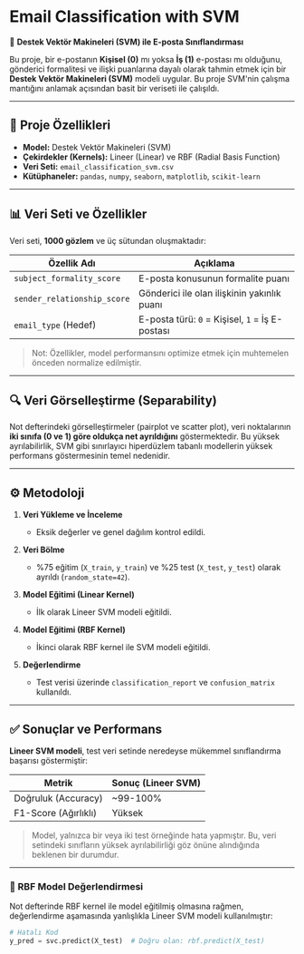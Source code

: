 # Email Classification with SVM

📧 **Destek Vektör Makineleri (SVM) ile E-posta Sınıflandırması**  

Bu proje, bir e-postanın **Kişisel (0)** mı yoksa **İş (1)** e-postası mı olduğunu, gönderici formalitesi ve ilişki puanlarına dayalı olarak tahmin etmek için bir **Destek Vektör Makineleri (SVM)** modeli uygular. Bu proje SVM'nin çalışma mantığını anlamak açısından basit bir veriseti ile çalışıldı.

---

## 🚀 Proje Özellikleri

- **Model:** Destek Vektör Makineleri (SVM)  
- **Çekirdekler (Kernels):** Lineer (Linear) ve RBF (Radial Basis Function)  
- **Veri Seti:** `email_classification_svm.csv`  
- **Kütüphaneler:** `pandas`, `numpy`, `seaborn`, `matplotlib`, `scikit-learn`  

---

## 📊 Veri Seti ve Özellikler

Veri seti, **1000 gözlem** ve üç sütundan oluşmaktadır:  

| Özellik Adı                  | Açıklama                                                     |
|-------------------------------|-------------------------------------------------------------|
| `subject_formality_score`     | E-posta konusunun formalite puanı                            |
| `sender_relationship_score`   | Gönderici ile olan ilişkinin yakınlık puanı                 |
| `email_type` (Hedef)          | E-posta türü: `0` = Kişisel, `1` = İş E-postası            |

> Not: Özellikler, model performansını optimize etmek için muhtemelen önceden normalize edilmiştir.

---

## 🔍 Veri Görselleştirme (Separability)

Not defterindeki görselleştirmeler (pairplot ve scatter plot), veri noktalarının **iki sınıfa (0 ve 1) göre oldukça net ayrıldığını** göstermektedir. Bu yüksek ayrılabilirlik, SVM gibi sınırlayıcı hiperdüzlem tabanlı modellerin yüksek performans göstermesinin temel nedenidir.

---

## ⚙️ Metodoloji

1. **Veri Yükleme ve İnceleme**  
   - Eksik değerler ve genel dağılım kontrol edildi.

2. **Veri Bölme**  
   - %75 eğitim (`X_train`, `y_train`) ve %25 test (`X_test`, `y_test`) olarak ayrıldı (`random_state=42`).

3. **Model Eğitimi (Linear Kernel)**  
   - İlk olarak Lineer SVM modeli eğitildi.

4. **Model Eğitimi (RBF Kernel)**  
   - İkinci olarak RBF kernel ile SVM modeli eğitildi.

5. **Değerlendirme**  
   - Test verisi üzerinde `classification_report` ve `confusion_matrix` kullanıldı.

---

## ✅ Sonuçlar ve Performans

**Lineer SVM modeli**, test veri setinde neredeyse mükemmel sınıflandırma başarısı göstermiştir:

| Metrik                  | Sonuç (Lineer SVM) |
|-------------------------|------------------|
| Doğruluk (Accuracy)     | ~99-100%         |
| F1-Score (Ağırlıklı)   | Yüksek           |

> Model, yalnızca bir veya iki test örneğinde hata yapmıştır. Bu, veri setindeki sınıfların yüksek ayrılabilirliği göz önüne alındığında beklenen bir durumdur.

---

### 📝 RBF Model Değerlendirmesi

Not defterinde RBF kernel ile model eğitilmiş olmasına rağmen, değerlendirme aşamasında yanlışlıkla Lineer SVM modeli kullanılmıştır:

```python
# Hatalı Kod
y_pred = svc.predict(X_test)  # Doğru olan: rbf.predict(X_test)


